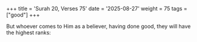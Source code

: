 +++
title = 'Surah 20, Verses 75'
date = '2025-08-27'
weight = 75
tags = ["good"]
+++

But whoever comes to Him as a believer, having done good, they will have the highest ranks: